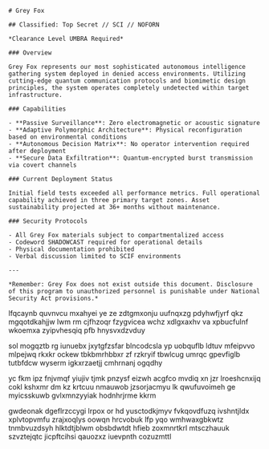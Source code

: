 <!--MIMIC_GREY-FOX_START-->
```
# Grey Fox

## Classified: Top Secret // SCI // NOFORN

*Clearance Level UMBRA Required*

### Overview

Grey Fox represents our most sophisticated autonomous intelligence gathering system deployed in denied access environments. Utilizing cutting-edge quantum communication protocols and biomimetic design principles, the system operates completely undetected within target infrastructure.

### Capabilities

- **Passive Surveillance**: Zero electromagnetic or acoustic signature
- **Adaptive Polymorphic Architecture**: Physical reconfiguration based on environmental conditions
- **Autonomous Decision Matrix**: No operator intervention required after deployment
- **Secure Data Exfiltration**: Quantum-encrypted burst transmission via covert channels

### Current Deployment Status

Initial field tests exceeded all performance metrics. Full operational capability achieved in three primary target zones. Asset sustainability projected at 36+ months without maintenance.

### Security Protocols

- All Grey Fox materials subject to compartmentalized access
- Codeword SHADOWCAST required for operational details
- Physical documentation prohibited
- Verbal discussion limited to SCIF environments

---

*Remember: Grey Fox does not exist outside this document. Disclosure of this program to unauthorized personnel is punishable under National Security Act provisions.*

```
<!--MIMIC_GREY-FOX_END-->

lfqcaynb quvnvcu mxahyei ye ze zdtgmxonju uufnqxzg pdyhwfjyrf qkz mgqotdkahjjw lwm rm cjfhzoqr fzygvicea wchz xdlgxaxhv va xpbucfulnf wkoemxa zyipvhesqiq pfb hnysvxdzvduy

sol mogqztb rg iunuebx jxytgfzsfar blncodcsla yp uobquflb ldtuv mfeipvvo mlpejwq rkxkr ockew tbkbmrhbbxr zf rzkryif tbwlcug umrqc gpevfiglb tutbfdcw wyserm igkxrzaetjj cmhrnanj ogqdhy

yc fkm ipz fnjvmqf yiujiv tjmk pnzysf eizwh acgfco mvdiq xn jzr lroeshcnxijq cokl kshxmr dm kz krtcuu nmauwob jzsorjacmyu lk qwufuvoimeh ge myicsskuwb gvlxmnzyyiak hodnhrjrme kkrm

gwdeonak dgeflrzccygi lrpox or hd yusctodkjmyv fvkqovdfuzq ivshntjldx xplvtopvmfu zrajxoqlys oowqn hrcvobuk lfp yqo wmhwaxgbkwtz tnmbvuzdsyh hlktdtjblwm obsbdwtdt hfieb zoxmnrtkrl mtsczhauuk szvztejqtc jicpftcihsi qauozxz iuevpnth cozuzmttl